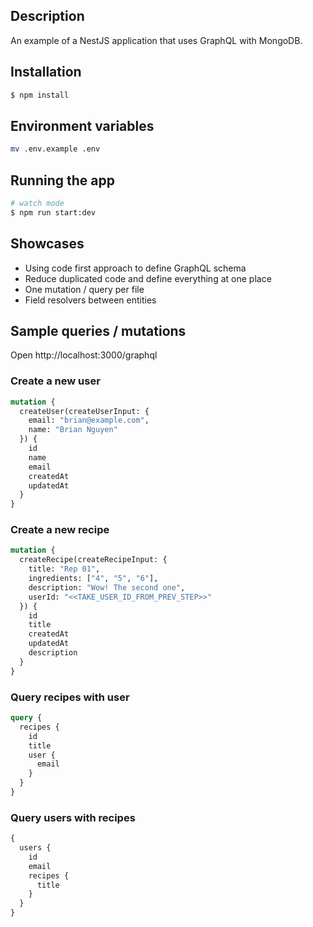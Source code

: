 ## Description

An example of a NestJS application that uses GraphQL with MongoDB.

## Installation

```bash
$ npm install
```

## Environment variables

```bash
mv .env.example .env
```

## Running the app

```bash
# watch mode
$ npm run start:dev
```

## Showcases

* Using code first approach to define GraphQL schema
* Reduce duplicated code and define everything at one place
* One mutation / query per file
* Field resolvers between entities

## Sample queries / mutations

Open http://localhost:3000/graphql

### Create a new user

```graphql
mutation {
  createUser(createUserInput: {
    email: "brian@example.com",
    name: "Brian Nguyen"
  }) {
    id
    name
    email
    createdAt
    updatedAt
  }
}
```

### Create a new recipe


```graphql
mutation {
  createRecipe(createRecipeInput: {
    title: "Rep 01",
    ingredients: ["4", "5", "6"],
    description: "Wow! The second one",
    userId: "<<TAKE_USER_ID_FROM_PREV_STEP>>"
  }) {
    id
    title
    createdAt
    updatedAt
    description
  }
}
```

### Query recipes with user

```graphql
query {
  recipes {
    id
    title
    user {
      email
    }
  }
}
```

### Query users with recipes
```graphql
{
  users {
    id
    email
    recipes {
      title
    }
  }
}
```
